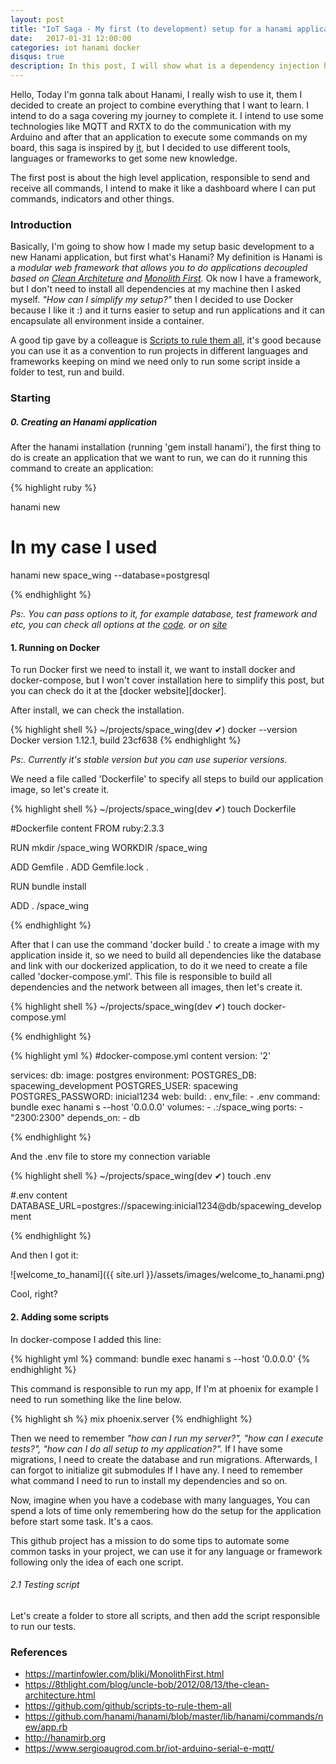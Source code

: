 ```yaml
---
layout: post
title: "IoT Saga - My first (to development) setup for a hanami application"
date:   2017-01-31 12:00:00
categories: iot hanami docker
disqus: true
description: In this post, I will show what is a dependency injection how can we use this concept
---
```


Hello, Today I'm gonna talk about Hanami, I really wish to use it, them I decided to create an project to combine everything that I want to learn. I intend to do a saga covering my journey to complete it. I intend to use some technologies like MQTT and RXTX to do the communication with my Arduino and after that an application to execute some commands on my board, this saga is inspired by [it][mqtt-sergioaugrod], but I decided to use different tools, languages or frameworks to get some new knowledge.

The first post is about the high level application, responsible to send and receive all commands, I intend to make it like a dashboard where I can put commands, indicators and other things.

### Introduction

Basically, I'm going to show how I made my setup basic development to a new Hanami application, but first what's Hanami? My definition is Hanami is a *modular web framework that allows you to do applications decoupled based on [Clean Architeture][clean_architeture] and [Monolith First][monotith_first].* Ok now I have a framework, but I don't need to install all dependencies at my machine then I asked myself. *"How can I simplify my setup?"* then I decided to use Docker because I like it :) and it turns easier to setup and run applications and it can encapsulate all environment inside a container.

A good tip gave by a colleague is [Scripts to rule them all][script_rule_them_all], it's good because you can use it as a convention to run projects in different languages and frameworks keeping on mind we need only to run some script inside a folder to test, run and build.

### Starting

##### 0. Creating an Hanami application
After the hanami installation (running 'gem install hanami'), the first thing to do is create an application that we want to run, we can do it running this command to create an application:

{% highlight ruby %}

hanami new <project-name>

# In my case I used
hanami new space_wing --database=postgresql

{% endhighlight %}

*Ps:. You can pass options to it, for example database, test framework and etc, you can check all options at the [code][command_new]. or on [site][hanami]*

#### 1. Running on Docker

To run Docker first we need to install it, we want to install docker and docker-compose, but I won't cover installation here to simplify this post, but you can check do it at the [docker website][docker].

After install, we can check the installation.

{% highlight shell %}
~/projects/space_wing(dev ✔) docker --version
Docker version 1.12.1, build 23cf638
{% endhighlight %}

*Ps:. Currently it's stable version but you can use superior versions.*

We need a file called 'Dockerfile' to specify all steps to build our application image, so let's create it.

{% highlight shell %}
~/projects/space_wing(dev ✔) touch Dockerfile

#Dockerfile content
FROM ruby:2.3.3

RUN mkdir /space_wing
WORKDIR /space_wing

ADD Gemfile .
ADD Gemfile.lock .

RUN bundle install

ADD . /space_wing

{% endhighlight %}

After that I can use the command 'docker build .' to create a image with my application inside it, so we need to build all dependencies like the database and link with our dockerized application, to do it we need to create a file called 'docker-compose.yml'. This file is responsible to build all dependencies and the network between all images, then let's create it.

{% highlight shell %}
~/projects/space_wing(dev ✔) touch docker-compose.yml


{% endhighlight %}

{% highlight yml %}
#docker-compose.yml content
version: '2'

services:
  db:
    image: postgres
    environment:
      POSTGRES_DB: spacewing_development
      POSTGRES_USER: spacewing
      POSTGRES_PASSWORD: inicial1234
  web:
    build: .
    env_file:
      - .env
    command: bundle exec hanami s --host '0.0.0.0'
    volumes:
      - .:/space_wing
    ports:
      - "2300:2300"
    depends_on:
      - db

{% endhighlight %}

And the .env file to store my connection variable

{% highlight shell %}
~/projects/space_wing(dev ✔) touch .env

#.env content
DATABASE_URL=postgres://spacewing:inicial1234@db/spacewing_development

{% endhighlight %}

And then I got it:

![welcome_to_hanami]({{ site.url }}/assets/images/welcome_to_hanami.png)

Cool, right?

#### 2. Adding some scripts

In docker-compose I added this line:

{% highlight yml %}
command: bundle exec hanami s --host '0.0.0.0'
{% endhighlight %}

This command is responsible to run my app, If I'm at phoenix for example I need to run something like the line below.

{% highlight sh %}
mix phoenix.server
{% endhighlight %}

Then we need to remember *"how can I run my server?", "how can I execute tests?", "how can I do all setup to my application?".* If I have some migrations, I need to create the database and run migrations.
Afterwards, I can forgot to initialize git submodules If I have any. I need to remember what command I need to run to install my dependencies and so on.

Now, imagine when you have a codebase with many languages, You can spend a lots of time only remembering how do the setup for the application before start some task. It's a caos.

This github project has a mission to do some tips to automate some common tasks in your project, we can use it for any language or framework following only the idea of each one script.


###### 2.1 Testing script

Let's create a folder to store all scripts, and then add the script responsible to run our tests.


### References

* https://martinfowler.com/bliki/MonolithFirst.html
* https://8thlight.com/blog/uncle-bob/2012/08/13/the-clean-architecture.html
* https://github.com/github/scripts-to-rule-them-all
* https://github.com/hanami/hanami/blob/master/lib/hanami/commands/new/app.rb
* http://hanamirb.org
* https://www.sergioaugrod.com.br/iot-arduino-serial-e-mqtt/


[mqtt-sergioaugrod]: https://www.sergioaugrod.com.br/iot-arduino-serial-e-mqtt/
[hanami]: http://hanamirb.org
[command_new]: https://github.com/hanami/hanami/blob/master/lib/hanami/commands/new/app.rb
[monotith_first]: https://martinfowler.com/bliki/MonolithFirst.html
[clean_architeture]: https://8thlight.com/blog/uncle-bob/2012/08/13/the-clean-architecture.html
[script_rule_them_all]: https://github.com/github/scripts-to-rule-them-all
